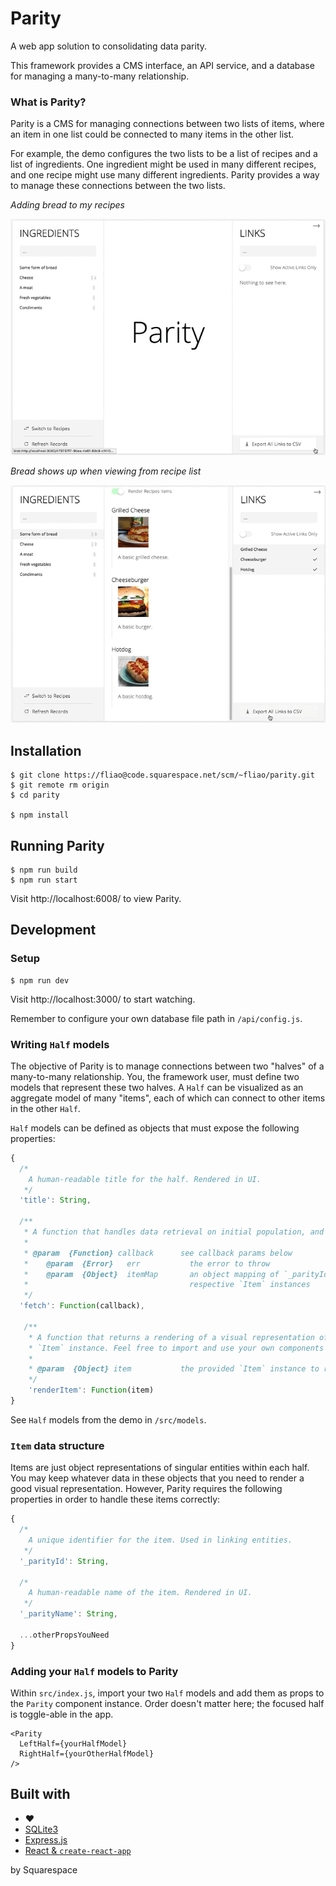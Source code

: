 # Parity
A web app solution to consolidating data parity.

This framework provides a CMS interface, an API service, and a database for managing a many-to-many relationship.

### What is Parity?
Parity is a CMS for managing connections between two lists of items, where an item in one list could be connected to many items in the other list.

For example, the demo configures the two lists to be a list of recipes and a list of ingredients. One ingredient might be used in many different recipes, and one recipe might use many different ingredients. Parity provides a way to manage these connections between the two lists.


_Adding bread to my recipes_

![Adding bread link](docs/linking-bread.gif)


_Bread shows up when viewing from recipe list_

![Viewing bread link](docs/viewing-bread.gif)

## Installation
```
$ git clone https://fliao@code.squarespace.net/scm/~fliao/parity.git
$ git remote rm origin
$ cd parity

$ npm install
```

## Running Parity
```
$ npm run build
$ npm run start
```

Visit http://localhost:6008/ to view Parity.

## Development
### Setup
```
$ npm run dev
```

Visit http://localhost:3000/ to start watching.

Remember to configure your own database file path in `/api/config.js`.

### Writing `Half` models
The objective of Parity is to manage connections between two "halves" of a many-to-many relationship. You, the framework user, must define two models that represent these two halves. A `Half` can be visualized as an aggregate model of many "items", each of which can connect to other items in the other `Half`.

`Half` models can be defined as objects that must expose the following properties:
```javascript
{
  /*
    A human-readable title for the half. Rendered in UI.
   */
  'title': String,

  /**
   * A function that handles data retrieval on initial population, and on refresh.
   *
   * @param  {Function} callback      see callback params below
   *    @param  {Error}   err           the error to throw   
   *    @param  {Object}  itemMap       an object mapping of `_parityId`s to
   *                                    respective `Item` instances
   */
  'fetch': Function(callback),

   /**
    * A function that returns a rendering of a visual representation of a given
    * `Item` instance. Feel free to import and use your own components here.
    *
    * @param  {Object} item           the provided `Item` instance to render
    */
    'renderItem': Function(item)
}
```

See `Half` models from the demo in `/src/models`.

### `Item` data structure
Items are just object representations of singular entities within each half. You may keep whatever data in these objects that you need to render a good visual representation. However, Parity requires the following properties in order to handle these items correctly:
```javascript
{
  /*
    A unique identifier for the item. Used in linking entities.
   */
  '_parityId': String,

  /*
    A human-readable name of the item. Rendered in UI.
   */
  '_parityName': String,

  ...otherPropsYouNeed
}
```

### Adding your `Half` models to Parity
Within `src/index.js`, import your two `Half` models and add them as props to the `Parity` component instance. Order doesn't matter here; the focused half is toggle-able in the app.
```
<Parity
  LeftHalf={yourHalfModel}
  RightHalf={yourOtherHalfModel}
/>
```

## Built with
- ❤️
- [SQLite3](https://github.com/mapbox/node-sqlite3)
- [Express.js](https://github.com/expressjs/express)
- [React & `create-react-app`](https://github.com/facebook/create-react-app)

by Squarespace
